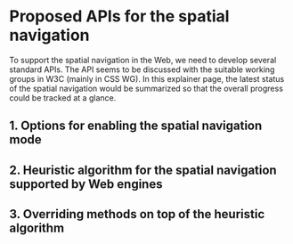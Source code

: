 # Proposed APIs for the spatial navigation
To support the spatial navigation in the Web, we need to develop several standard APIs. The API seems to be discussed with the suitable working groups in W3C (mainly in CSS WG). In this explainer page, the latest status of the spatial navigation would be summarized so that the overall progress could be tracked at a glance.

## 1. Options for enabling the spatial navigation mode

## 2. Heuristic algorithm for the spatial navigation supported by Web engines

## 3. Overriding methods on top of the heuristic algorithm

